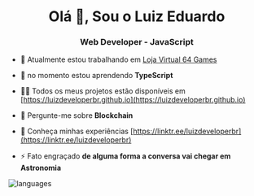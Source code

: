 <h1 align="center">Olá 👋, Sou o Luiz Eduardo</h1>
<h3 align="center">Web Developer - JavaScript</h3>


- 🔭 Atualmente estou trabalhando em [Loja Virtual 64 Games](https://github.com/Projeto-Integrador-D-House/Loja-Virtual)

- 🌱 no momento estou aprendendo **TypeScript**

- 👨‍💻 Todos os meus projetos estão disponíveis em [https://luizdeveloperbr.github.io](https://luizdeveloperbr.github.io)

- 💬 Pergunte-me sobre **Blockchain**

- 📄 Conheça minhas experiências [https://linktr.ee/luizdeveloperbr](https://linktr.ee/luizdeveloperbr)

- ⚡ Fato engraçado **de alguma forma a conversa vai chegar em Astronomia**

<!-- ![luizeduardo](https://github-readme-streak-stats.herokuapp.com/?user=luizdeveloperbr&locale=pt-br&mode=weekly) -->

![languages](https://github-readme-stats.vercel.app/api/top-langs?username=luizdeveloperbr&show_icons=true&locale=pt-br&layout=compact)
<!-- ![trophys](https://github-profile-trophy.vercel.app/?username=luizdeveloperbr&title=Repositories,Commits&margin-w=4) -->

